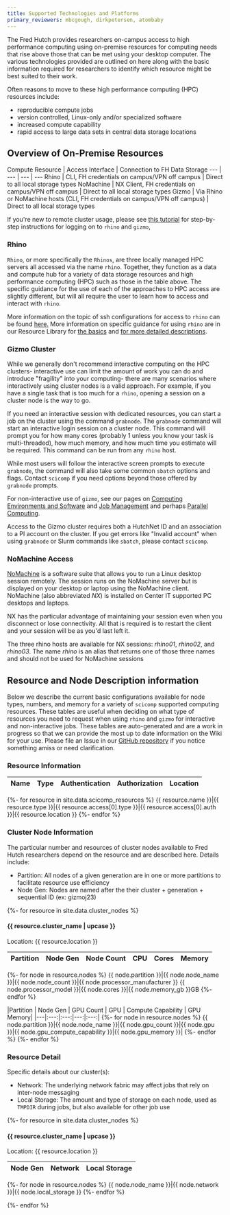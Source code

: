 ```yaml
---
title: Supported Technologies and Platforms
primary_reviewers: mbcgough, dirkpetersen, atombaby
---
```


The Fred Hutch provides researchers on-campus access to high performance computing using on-premise resources for computing needs that rise above those that can be met using your desktop computer.  The various technologies provided are outlined on here along with the basic information required for researchers to identify which resource might be best suited to their work.

Often reasons to move to these high performance computing (HPC) resources include:
- reproducible compute jobs
- version controlled, Linux-only and/or specialized software
- increased compute capability
- rapid access to large data sets in central data storage locations

## Overview of On-Premise Resources

Compute Resource | Access Interface | Connection to FH Data Storage
--- | --- | --- | ---
Rhino | CLI, FH credentials on campus/VPN off campus | Direct to all local storage types
NoMachine | NX Client, FH credentials on campus/VPN off campus | Direct to all local storage types
Gizmo | Via Rhino or NoMachine hosts (CLI, FH credentials on campus/VPN off campus) | Direct to all local storage types

If you're new to remote cluster usage, 
please see [this tutorial](/compdemos/first_rhino/)
for step-by-step instructions for logging on to `rhino` and `gizmo`,

### Rhino

`Rhino`, or more specifically the `Rhinos`, are three locally managed HPC servers all accessed via the name `rhino`. Together, they function as a data and compute hub for a variety of data storage resources and high performance computing (HPC) such as those in the table above. The specific guidance for the use of each of the approaches to HPC access are slightly different, but will all require the user to learn how to access and interact with `rhino`.

More information on the topic of ssh configurations for access to `rhino` can be found [here.](/scicomputing/access_methods/)
More information on specific guidance for using `rhino` are in our Resource Library for [the basics](/compdemos/first_rhino/) and [for more detailed descriptions](/compdemos/howtoRhino/).


### Gizmo Cluster

While we generally don't recommend interactive computing on the HPC clusters- interactive use can limit the amount of work you can do and introduce "fragility" into your computing- there are many scenarios where interactively using cluster nodes is a valid approach.  For example, if you have a single task that is too much for a `rhino`, opening a session on a cluster node is the way to go.

If you need an interactive session with dedicated resources, you can start a job on the cluster using the command `grabnode`.  The `grabnode` command will start an interactive login session on a cluster node.  This command will prompt you for how many cores (probably 1 unless you know your task is multi-threaded), how much memory, and how much time you estimate will be required. This command can be run from any `rhino` host.  

While most users will follow the interactive screen prompts to execute `grabnode`,
the command will also take some common `sbatch` options and flags. 
Contact `scicomp` if you need options beyond those offered by `grabnode` prompts.

For non-interactive use of `gizmo`, see our pages on [Computing Environments and Software](/scicomputing/compute_environments/) and [Job Management](/scicomputing/compute_jobs/) and perhaps [Parallel Computing](/scicomputing/compute_parallel/).  

Access to the Gizmo cluster requires both a HutchNet ID and an association to a PI account on the cluster.  If you get errors like "Invalid account" when using `grabnode` or Slurm commands like `sbatch`, please contact `scicomp`.

### NoMachine Access

[NoMachine](https://www.nomachine.com/) is a software suite that allows you to run a Linux desktop session remotely.  The session runs on the NoMachine server but is displayed on your desktop or laptop using the NoMachine client.  NoMachine (also abbreviated _NX_) is installed on Center IT supported PC desktops and laptops.

NX has the particular advantage of maintaining your session even when you disconnect or lose connectivity.  All that is required is to restart the client and your session will be as you'd last left it.

The three rhino hosts are available for NX sessions: _rhino01_, _rhino02_, and _rhino03_.  The name _rhino_ is an alias that returns one of those three names and should not be used for NoMachine sessions

## Resource and Node Description information

Below we describe the current basic configurations available for node types, numbers, and memory for a variety of `scicomp` supported computing resources.  These tables are useful when deciding on what type of resources you need to request when using `rhino` and `gizmo` for interactive and non-interactive jobs.  These tables are auto-generated and are a work in progress so that we can provide the most up to date information on the Wiki for your use.  Please file an Issue in our [GitHub repository](https://github.com/FredHutch/wiki/issues) if you notice something amiss or need clarification.

### Resource Information
<!--This table is auto-generated based on the yaml in _data/scicomp_resources.yaml, and is a work in progress.  -->


Name|Type|Authentication|Authorization|Location
---|---|---|---|---
{%- for resource in site.data.scicomp_resources %}
{{ resource.name }}|{{ resource.type }}|{{ resource.access[0].type }}|{{ resource.access[0].auth }}|{{ resource.location }}
{%- endfor %}

### Cluster Node Information
<!--This table is auto-generated based on the yaml in _data/cluster_nodes.yaml-->
The particular number and resources of cluster nodes available to Fred Hutch researchers depend on the resource and are described here. Details include:
- Partition: All nodes of a given generation are in one or more partitions to facilitate resource use efficiency
- Node Gen: Nodes are named after the their cluster + generation + sequential ID (ex: gizmoj23)

{%- for resource in site.data.cluster_nodes %}

#### {{ resource.cluster_name | upcase }}
Location: {{ resource.location }}

|Partition|Node Gen|Node Count|CPU|Cores|Memory|
|---|:---:|:---:|---:|:---:|:---:|
{%- for node in resource.nodes %}
{{ node.partition }}|{{ node.node_name }}|{{ node.node_count }}|{{ node.processor_manufacturer }} {{ node.processor_model }}|{{ node.cores }}|{{ node.memory_gb }}GB
{%- endfor %}

|Partition | Node Gen | GPU Count | GPU | Compute Capability | GPU Memory|
|---|:---:|:---:|---:|:---:|
{%- for node in resource.nodes %}
{{ node.partition }}|{{ node.node_name }}|{{ node.gpu_count }}|{{ node.gpu }}|{{ node.gpu_compute_capability }}|{{ node.gpu_memory }}|
{%- endfor %}
{%- endfor %}

### Resource Detail
Specific details about our cluster(s):
- Network: The underlying network fabric may affect jobs that rely on inter-node messaging
- Local Storage: The amount and type of storage on each node, used as `TMPDIR` during jobs, but also available for other job use

{%- for resource in site.data.cluster_nodes %}

#### {{ resource.cluster_name | upcase }}
Location: {{ resource.location }}

|Node Gen|Network|Local Storage|
|---|---|---|
{%- for node in resource.nodes %}
{{ node.node_name }}|{{ node.network }}|{{ node.local_storage }}
{%- endfor %}

{%- endfor %}
